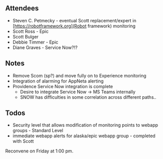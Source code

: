 ## Attendees
- Steven C. Petmecky - eventual Scott replacement/expert in [https://robotframework.org](Robot framework) monitoring
- Scott Ross - Epic
- Scott Bulger
- Debbie Timmer - Epic
- Diane Graves - Service Now?!?

## Notes
- Remove Scom (sp?) and move fully on to Experience monitoring
- Integration of alarming for AppNeta alerting
- Providence Service Now integration is complete
    - Desire to integrate Service Now -> MS Teams internally
    - SNOW has difficulties in some correlation across different paths..

## Todos
- Security level that allows modification of monitoring points to webapp groups - Standard Level
- immediate webapp alerts for alaska/epic webapp group - completed with Scott

Reconvene on Friday at 1:00 pm.

